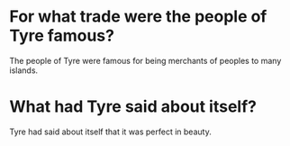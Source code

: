 # For what trade were the people of Tyre famous?

The people of Tyre were famous for being merchants of peoples to many islands.

# What had Tyre said about itself?

Tyre had said about itself that it was perfect in beauty.
